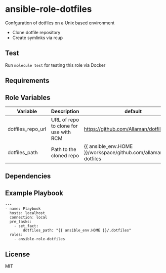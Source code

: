 # ansible-role-dotfiles

Confguration of dotfiles on a Unix based environment

- Clone dotfile repository
- Create symlinks via rcup

## Test

Run `molecule test` for testing this role via Docker

## Requirements

## Role Variables

| Variable          | Description                           | default                                                             |
| ----------------- | ------------------------------------- | ------------------------------------------------------------------- |
| dotfiles_repo_url | URL of repo to clone for use with RCM | https://github.com/Allaman/dotfiles.git                             |
| dotfiles_path     | Path to the cloned repo               | {{ ansible_env.HOME }}/workspace/github.com/allaman/public-dotfiles |

## Dependencies

## Example Playbook

```
---
- name: Playbook
  hosts: localhost
  connection: local
  pre_tasks:
    - set_fact:
        dotfiles_path: "{{ ansible_env.HOME }}/.dotfiles"
  roles:
    - ansible-role-dotfiles
```

## License

MIT
